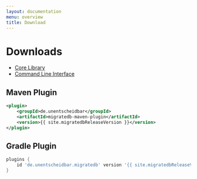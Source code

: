 ```yaml
---                   
layout: documentation
menu: overview
title: Download
---
```

# Downloads                     

<ul>
    <li><a href="https://mvnrepository.com/artifact/de.unentscheidbar/migratedb-core">Core Library</a></li>
    <li><a href="https://github.com/daniel-huss/migratedb/releases/">Command Line Interface</a></li>

</ul>

## Maven Plugin
````xml
<plugin>
    <groupId>de.unentscheidbar</groupId>
    <artifactId>migratedb-maven-plugin</artifactId>
    <version>{{ site.migratedbReleaseVersion }}</version>
</plugin>
````

## Gradle Plugin
````groovy
plugins {
    id 'de.unentscheidbar.migratedb' version '{{ site.migratedbReleaseVersion }}'
}
````
